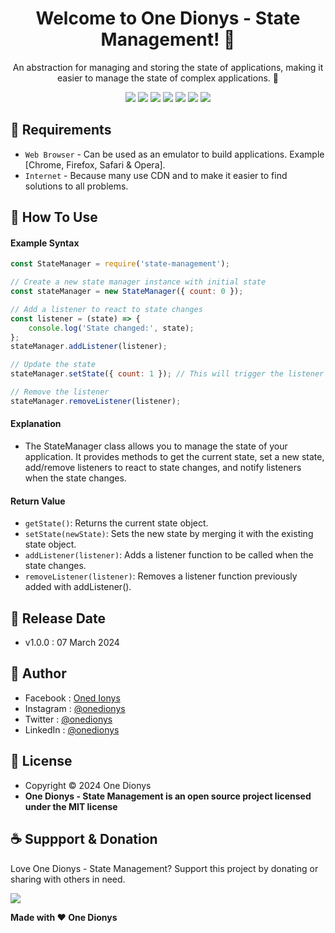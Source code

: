 <h1 align="center">Welcome to One Dionys - State Management! 👋 </h1>

<p align="center">An abstraction for managing and storing the state of applications, making it easier to manage the state of complex applications. 💖 </p>

<p align="center">
<img src="https://img.shields.io/github/contributors/onedionys/onedionys-state-management?style=flat-square">
<img src="https://img.shields.io/github/issues/onedionys/onedionys-state-management?style=flat-square">
<img src="https://img.shields.io/github/stars/onedionys/onedionys-state-management?style=flat-square"> 
<img src="https://img.shields.io/github/forks/onedionys/onedionys-state-management?style=flat-square">
<img src="https://img.shields.io/github/last-commit/onedionys/onedionys-state-management.svg?style=flat-square">
<img src="https://img.shields.io/github/languages/code-size/onedionys/onedionys-state-management?style=flat-square">
<img src="https://img.shields.io/github/license/onedionys/onedionys-state-management?style=flat-square">
</p>

## 💾 Requirements

* `Web Browser` - Can be used as an emulator to build applications. Example [Chrome, Firefox, Safari & Opera].
* `Internet` - Because many use CDN and to make it easier to find solutions to all problems.

## 🎯 How To Use

#### Example Syntax

```javascript
const StateManager = require('state-management');

// Create a new state manager instance with initial state
const stateManager = new StateManager({ count: 0 });

// Add a listener to react to state changes
const listener = (state) => {
    console.log('State changed:', state);
};
stateManager.addListener(listener);

// Update the state
stateManager.setState({ count: 1 }); // This will trigger the listener

// Remove the listener
stateManager.removeListener(listener);
```

#### Explanation

* The StateManager class allows you to manage the state of your application. It provides methods to get the current state, set a new state, add/remove listeners to react to state changes, and notify listeners when the state changes.

#### Return Value

* `getState()`: Returns the current state object.
* `setState(newState)`: Sets the new state by merging it with the existing state object.
* `addListener(listener)`: Adds a listener function to be called when the state changes.
* `removeListener(listener)`: Removes a listener function previously added with addListener().

## 📆 Release Date

* v1.0.0 : 07 March 2024

## 🧑 Author

* Facebook : <a href="https://www.facebook.com/theonedionys"> Oned Ionys</a>
* Instagram : <a href="https://www.instagram.com/onedionys/"> @onedionys</a>
* Twitter : <a href="https://twitter.com/onedionys"> @onedionys</a>
* LinkedIn :  <a href="https://www.linkedin.com/in/onedionys/"> @onedionys</a>

## 📝 License

* Copyright © 2024 One Dionys
* **One Dionys - State Management is an open source project licensed under the MIT license**

## ☕️ Suppport & Donation

Love One Dionys - State Management? Support this project by donating or sharing with others in need.

<a href="https://www.buymeacoffee.com/onedionys"><img src="https://img.shields.io/badge/Buy_Me_A_Coffee-FFDD00?style=for-the-badge&logo=buy-me-a-coffee&logoColor=black"/> </a>

**Made with ❤️ One Dionys**
